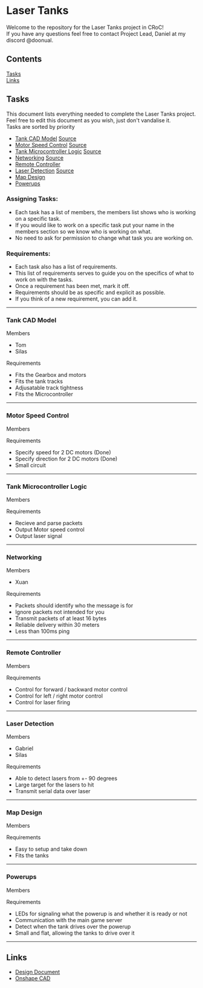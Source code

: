 # Laser Tanks
Welcome to the repository for the Laser Tanks project in CRoC!  
If you have any questions feel free to contact Project Lead, Daniel at my discord @doonual.

## Contents
[Tasks](https://github.com/curtinrobotics/Laser_Tanks_New_2024/blob/master/README.md#tasks)  
[Links](https://github.com/curtinrobotics/Laser_Tanks_New_2024/blob/master/README.md#links)


## Tasks

This document lists everything needed to complete the Laser Tanks project. Feel free to edit this document as you wish, just don't vandalise it.  
Tasks are sorted by priority

- [Tank CAD Model](https://github.com/curtinrobotics/Laser_Tanks_New_2024/blob/master/Tasks.md#tank-cad-model)
  [Source](https://github.com/curtinrobotics/Laser_Tanks_New_2024/tree/master/Tank%20CAD%20Model)  
- [Motor Speed Control](https://github.com/curtinrobotics/Laser_Tanks_New_2024/blob/master/Tasks.md#motor-speed-control)
  [Source](https://github.com/curtinrobotics/Laser_Tanks_New_2024/tree/master/Motor%20Speed%20Controller)  
- [Tank Microcontroller Logic](https://github.com/curtinrobotics/Laser_Tanks_New_2024/blob/master/Tasks.md#tank-microcontroller-logic)
  [Source](https://github.com/curtinrobotics/Laser_Tanks_New_2024/tree/master/Tank%20Microcontroller%20Logic)  
- [Networking](https://github.com/curtinrobotics/Laser_Tanks_New_2024/blob/master/Tasks.md#networking)
  [Source](https://github.com/curtinrobotics/Laser_Tanks_New_2024/tree/master/Networking)  
- [Remote Controller](https://github.com/curtinrobotics/Laser_Tanks_New_2024/blob/master/Tasks.md#remote-controller)  
- [Laser Detection](https://github.com/curtinrobotics/Laser_Tanks_New_2024/blob/master/Tasks.md#laser-detection)
  [Source](https://github.com/curtinrobotics/Laser_Tanks_New_2024/tree/master/Laser%20Receiver)  
- [Map Design](https://github.com/curtinrobotics/Laser_Tanks_New_2024/blob/master/Tasks.md#map-design)  
- [Powerups](https://github.com/curtinrobotics/Laser_Tanks_New_2024/blob/master/Tasks.md#powerups) 

### Assigning Tasks:

- Each task has a list of members, the members list shows who is working on a specific task.
- If you would like to work on a specific task put your name in the members section so we know who is working on what.
- No need to ask for permission to change what task you are working on.


### Requirements:
- Each task also has a list of requirements.
- This list of requirements serves to guide you on the specifics of what to work on with the tasks.
- Once a requirement has been met, mark it off.
- Requirements should be as specific and explicit as possible.
- If you think of a new requirement, you can add it.

***

### Tank CAD Model
Members
- Tom
- Silas

Requirements
- Fits the Gearbox and motors
- Fits the tank tracks
- Adjusatable track tightness
- Fits the Microcontroller

***

### Motor Speed Control  
Members


Requirements
- Specify speed for 2 DC motors (Done)
- Specify direction for 2 DC motors (Done)
- Small circuit

***

### Tank Microcontroller Logic  
Members


Requirements
- Recieve and parse packets
- Output Motor speed control
- Output laser signal

***

### Networking  
Members
- Xuan

Requirements
- Packets should identify who the message is for
- Ignore packets not intended for you
- Transmit packets of at least 16 bytes
- Reliable delivery within 30 meters
- Less than 100ms ping

***

### Remote Controller  
Members


Requirements
- Control for forward / backward motor control
- Control for left / right motor control
- Control for laser firing

***

### Laser Detection  
Members
- Gabriel
- Silas

Requirements
- Able to detect lasers from +- 90 degrees
- Large target for the lasers to hit
- Transmit serial data over laser

***

### Map Design  
Members


Requirements
- Easy to setup and take down
- Fits the tanks

***

### Powerups
Members


Requirements
- LEDs for signaling what the powerup is and whether it is ready or not
- Communication with the main game server
- Detect when the tank drives over the powerup
- Small and flat, allowing the tanks to drive over it

***

## Links
- [Design Document](https://curtin-my.sharepoint.com/:w:/g/personal/20725590_student_curtin_edu_au/EZNkpdApyUZEoABBzs8ELvMB84XhgbUzfbWArcNQXeirAg?e=WVzqL2)
- [Onshape CAD](https://cad.onshape.com/documents/87d3e48cc3d7f3954349e50f/w/c6d05ea38b651bf2a8f5eb22/e/ec8b42f2608af874757e85bb?renderMode=0&uiState=66ab6fcad2043854a587ea0d)

